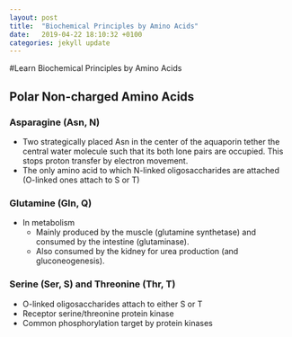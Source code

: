 ```yaml
---
layout: post
title:  "Biochemical Principles by Amino Acids"
date:   2019-04-22 18:10:32 +0100
categories: jekyll update
---
```

#Learn Biochemical Principles by Amino Acids

## Polar Non-charged Amino Acids

### Asparagine (Asn, N)
- Two strategically placed Asn in the center of the aquaporin tether the central water molecule such that its both lone pairs are occupied. This stops proton transfer by electron movement. 
- The only amino acid to which N-linked oligosaccharides are attached (O-linked ones attach to S or T)

### Glutamine (Gln, Q)
- In metabolism
	- Mainly produced by the muscle (glutamine synthetase) and consumed by the intestine (glutaminase).
	- Also consumed by the kidney for urea production (and gluconeogenesis).

### Serine (Ser, S) and Threonine (Thr, T)
- O-linked oligosaccharides attach to either S or T
- Receptor serine/threonine protein kinase
- Common phosphorylation target by protein kinases